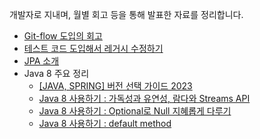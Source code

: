 개발자로 지내며, 월별 회고 등을 통해 발표한 자료를 정리합니다.

- [Git-flow 도입의 회고](git_flow/README.md)
- [테스트 코드 도입해서 레거시 수정하기](JUnit/README.md)
- [JPA 소개](hello_jpa/README.md)
- Java 8 주요 정리
   - [[JAVA, SPRING] 버전 선택 가이드 2023](https://kghworks.tistory.com/137)
   - [Java 8 사용하기 : 가독성과 유연성, 람다와 Streams API](https://kghworks.tistory.com/140)
   - [Java 8 사용하기 : Optional로 Null 지혜롭게 다루기](https://kghworks.tistory.com/141)
   - [Java 8 사용하기 : default method](https://kghworks.tistory.com/142)
